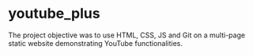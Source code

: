 # youtube_plus
The project objective was to use HTML, CSS, JS and Git on a multi-page static website demonstrating YouTube functionalities.
